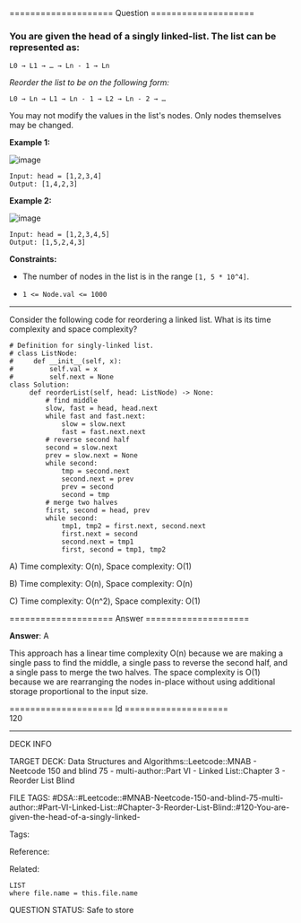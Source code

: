 ==================== Question ====================  

### You are given the head of a singly linked-list. The list can be represented as:

<!-- codeblock-start -->
<pre><code>L0 → L1 → … → Ln - 1 → Ln
</code></pre>
<!-- codeblock-end -->

_Reorder the list to be on the following form:_

<!-- codeblock-start -->
<pre><code>L0 → Ln → L1 → Ln - 1 → L2 → Ln - 2 → …
</code></pre>
<!-- codeblock-end -->

You may not modify the values in the list's nodes. Only nodes themselves may be changed.

**Example 1:**

![image](https://imagedelivery.net/CLfkmk9Wzy8_9HRyug4EVA/034d3a04-1ca6-4c81-8a7a-648658944600/public)

<!-- codeblock-start -->
<pre><code>Input: head = [1,2,3,4]
Output: [1,4,2,3]
</code></pre>
<!-- codeblock-end -->

**Example 2:**

![image](https://imagedelivery.net/CLfkmk9Wzy8_9HRyug4EVA/80f9be46-c7d9-43bb-b072-3bbfd7942500/public)

<!-- codeblock-start -->
<pre><code>Input: head = [1,2,3,4,5]
Output: [1,5,2,4,3]
</code></pre>
<!-- codeblock-end -->

**Constraints:**

- The number of nodes in the list is in the range `[1, 5 * 10^4]`.

- `1 <= Node.val <= 1000`

---

Consider the following code for reordering a linked list. What is its time complexity and space complexity?

<!-- codeblock-start -->
<pre><code class="hljs language-python"><span class="hljs-comment"># Definition for singly-linked list.</span>
<span class="hljs-comment"># class ListNode:</span>
<span class="hljs-comment">#     def __init__(self, x):</span>
<span class="hljs-comment">#         self.val = x</span>
<span class="hljs-comment">#         self.next = None</span>
<span class="hljs-keyword">class</span> <span class="hljs-title class_">Solution</span>:
     <span class="hljs-keyword">def</span> <span class="hljs-title function_">reorderList</span>(<span class="hljs-params">self, head: ListNode</span>) -> <span class="hljs-literal">None</span>:
         <span class="hljs-comment"># find middle</span>
         slow, fast = head, head.<span class="hljs-built_in">next</span>
         <span class="hljs-keyword">while</span> fast <span class="hljs-keyword">and</span> fast.<span class="hljs-built_in">next</span>:
             slow = slow.<span class="hljs-built_in">next</span>
             fast = fast.<span class="hljs-built_in">next</span>.<span class="hljs-built_in">next</span>
         <span class="hljs-comment"># reverse second half</span>
         second = slow.<span class="hljs-built_in">next</span>
         prev = slow.<span class="hljs-built_in">next</span> = <span class="hljs-literal">None</span>
         <span class="hljs-keyword">while</span> second:
             tmp = second.<span class="hljs-built_in">next</span>
             second.<span class="hljs-built_in">next</span> = prev
             prev = second
             second = tmp
         <span class="hljs-comment"># merge two halves</span>
         first, second = head, prev
         <span class="hljs-keyword">while</span> second:
             tmp1, tmp2 = first.<span class="hljs-built_in">next</span>, second.<span class="hljs-built_in">next</span>
             first.<span class="hljs-built_in">next</span> = second
             second.<span class="hljs-built_in">next</span> = tmp1
             first, second = tmp1, tmp2
</code></pre>
<!-- codeblock-end -->

A) Time complexity: O(n), Space complexity: O(1)

B) Time complexity: O(n), Space complexity: O(n)

C) Time complexity: O(n^2), Space complexity: O(1)  

==================== Answer ====================  

**Answer**: A

This approach has a linear time complexity O(n) because we are making a single pass to find the middle, a single pass to reverse the second half, and a single pass to merge the two halves. The space complexity is O(1) because we are rearranging the nodes in-place without using additional storage proportional to the input size.

==================== Id ====================  
120

---

DECK INFO

TARGET DECK: Data Structures and Algorithms::Leetcode::MNAB - Neetcode 150 and blind 75 - multi-author::Part VI - Linked List::Chapter 3 - Reorder List Blind

FILE TAGS: #DSA::#Leetcode::#MNAB-Neetcode-150-and-blind-75-multi-author::#Part-VI-Linked-List::#Chapter-3-Reorder-List-Blind::#120-You-are-given-the-head-of-a-singly-linked-

Tags:

Reference:

Related:

```dataview
LIST
where file.name = this.file.name
```
QUESTION STATUS: Safe to store
